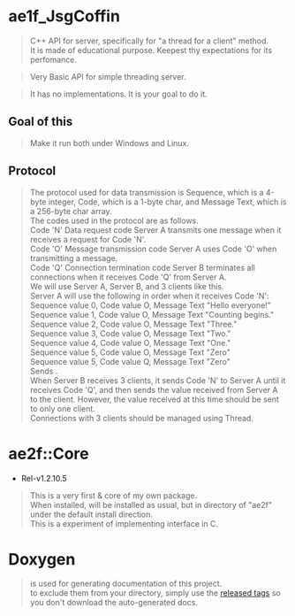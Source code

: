 # ae1f_JsgCoffin
> C++ API for server, specifically for "a thread for a client" method.  
> It is made of educational purpose. Keepest thy expectations for its perfomance.

> Very Basic API for simple threading server.

> It has no implementations. It is your goal to do it.

## Goal of this
> Make it run both under Windows and Linux.

## Protocol
> The protocol used for data transmission is Sequence, which is a 4-byte integer, Code, which is a 1-byte char, and Message Text, which is a 256-byte char array.  
> The codes used in the protocol are as follows.  
> Code 'N' Data request code Server A transmits one message when it receives a request for Code 'N'.  
> Code 'O' Message transmission code Server A uses Code 'O' when transmitting a message.  
> Code 'Q' Connection termination code Server B terminates all connections when it receives Code 'Q' from Server A.  
> We will use Server A, Server B, and 3 clients like this.  
> Server A will use the following in order when it receives Code 'N':  
> Sequence value 0, Code value O, Message Text "Hello everyone!"  
> Sequence value 1, Code value O, Message Text "Counting begins."  
> Sequence value 2, Code value O, Message Text "Three."  
> Sequence value 3, Code value O, Message Text "Two."   
> Sequence value 4, Code value O, Message Text "One."  
> Sequence value 5, Code value O, Message Text "Zero"  
> Sequence value 5, Code value Q, Message Text "Zero"  
> Sends .  
> When Server B receives 3 clients, it sends Code 'N' to Server A until it receives Code 'Q', and then sends the value received from Server A to the client. However, the value received at this time should be sent to only one client.  
> Connections with 3 clients should be managed using Thread.  

# ae2f::Core
- Rel-v1.2.10.5

> This is a very first & core of my own package.  
> When installed, will be installed as usual, but in directory of "ae2f" under the default install direction.  
> This is a experiment of implementing interface in C.

# Doxygen
> is used for generating documentation of this project.  
> to exclude them from your directory, simply use the [released tags](https://github.com/yuisanae2f/ae2f_Core/releases) so you don't download the auto-generated docs.
